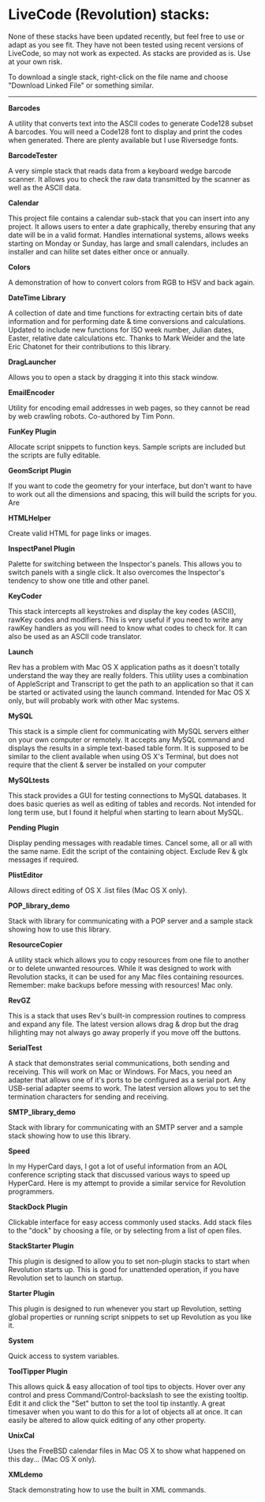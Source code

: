 # LiveCode (Revolution) stacks:

None of these stacks have been updated recently, but feel free to use or adapt as you see fit. They have not been tested using recent versions of LiveCode, so may not work as expected. As stacks are provided as is. Use at your own risk.

To download a single stack, right-click on the file name and choose "Download Linked File" or something similar.

---

**Barcodes**

A utility that converts text into the ASCII codes to generate Code128 subset A barcodes. You will need a Code128 font to display and print the codes when generated. There are plenty available but I use Riversedge fonts.

**BarcodeTester**

A very simple stack that reads data from a keyboard wedge barcode scanner. It allows you to check the raw data transmitted by the scanner as well as the ASCII data.

**Calendar**

This project file contains a calendar sub-stack that you can insert into any project. It allows users to enter a date graphically, thereby ensuring that any date will be in a valid format. Handles international systems, allows weeks starting on Monday or Sunday, has large and small calendars, includes an installer and can hilite set dates either once or annually.

**Colors**

A demonstration of how to convert colors from RGB to HSV and back again.

**DateTime Library**

A collection of date and time functions for extracting certain bits of date information and for performing date & time conversions and calculations. Updated to include new functions for ISO week number, Julian dates, Easter, relative date calculations etc. Thanks to Mark Weider and the late Eric Chatonet for their contributions to this library.

**DragLauncher**

Allows you to open a stack by dragging it into this stack window.

**EmailEncoder**

Utility for encoding email addresses in web pages, so they cannot be read by web crawling robots. Co-authored by Tim Ponn.

**FunKey Plugin**

Allocate script snippets to function keys. Sample scripts are included but the scripts are fully editable.

**GeomScript Plugin**

If you want to code the geometry for your interface, but don't want to have to work out all the dimensions and spacing, this will build the scripts for you. Are

**HTMLHelper**

Create valid HTML for page links or images.

**InspectPanel Plugin**

Palette for switching between the Inspector's panels. This allows you to switch panels with a single click. It also overcomes the Inspector's tendency to show one title and other panel.

**KeyCoder**

This stack intercepts all keystrokes and display the key codes (ASCII), rawKey codes and modifiers. This is very useful if you need to write any rawKey handlers as you will need to know what codes to check for. It can also be used as an ASCII code translator.

**Launch**

Rev has a problem with Mac OS X application paths as it doesn't totally understand the way they are really folders. This utility uses a combination of AppleScript and Transcript to get the path to an application so that it can be started or activated using the launch command. Intended for Mac OS X only, but will probably work with other Mac systems.

**MySQL**

This stack is a simple client for communicating with MySQL servers either on your own computer or remotely. It accepts any MySQL command and displays the results in a simple text-based table form. It is supposed to be similar to the client available when using OS X's Terminal, but does not require that the client & server be installed on your computer

**MySQLtests**

This stack provides a GUI for testing connections to MySQL databases. It does basic queries as well as editing of tables and records. Not intended for long term use, but I found it helpful when starting to learn about MySQL.

**Pending Plugin**

Display pending messages with readable times. Cancel some, all or all with the same name. Edit the script of the containing object. Exclude Rev & glx messages if required.

**PlistEditor**

Allows direct editing of OS X .list files (Mac OS X only).

**POP_library_demo**

Stack with library for communicating with a POP server and a sample stack showing how to use this library.

**ResourceCopier**

A utility stack which allows you to copy resources from one file to another or to delete unwanted resources. While it was designed to work with Revolution stacks, it can be used for any Mac files containing resources. Remember: make backups before messing with resources! Mac only.

**RevGZ**

This is a stack that uses Rev's built-in compression routines to compress and expand any file. The latest version allows drag & drop but the drag hilighting may not always go away properly if you move off the buttons.

**SerialTest**

A stack that demonstrates serial communications, both sending and receiving. This will work on Mac or Windows. For Macs, you need an adapter that allows one of it's ports to be configured as a serial port. Any USB-serial adapter seems to work. The latest version allows you to set the termination characters for sending and receiving.

**SMTP_library_demo**

Stack with library for communicating with an SMTP server and a sample stack showing how to use this library.

**Speed**

In my HyperCard days, I got a lot of useful information from an AOL conference scripting stack that discussed various ways to speed up HyperCard. Here is my attempt to provide a similar service for Revolution programmers.

**StackDock Plugin**

Clickable interface for easy access commonly used stacks. Add stack files to the "dock" by choosing a file, or by selecting from a list of open files.

**StackStarter Plugin**

This plugin is designed to allow you to set non-plugin stacks to start when Revolution starts up. This is good for unattended operation, if you have Revolution set to launch on startup.

**Starter Plugin**

This plugin is designed to run whenever you start up Revolution, setting global properties or running script snippets to set up Revolution as you like it.

**System**

Quick access to system variables.

**ToolTipper Plugin**

This allows quick & easy allocation of tool tips to objects. Hover over any control and press Command/Control-backslash to see the existing tooltip. Edit it and click the "Set" button to set the tool tip instantly. A great timesaver when you want to do this for a lot of objects all at once. It can easily be altered to allow quick editing of any other property.

**UnixCal**

Uses the FreeBSD calendar files in Mac OS X to show what happened on this day... (Mac OS X only).

**XMLdemo**

Stack demonstrating how to use the built in XML commands.
